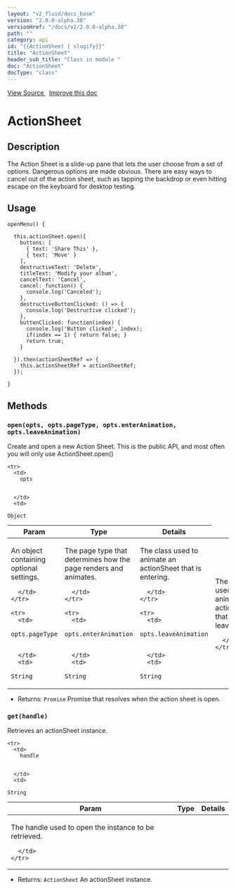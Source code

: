 ```yaml
---
layout: "v2_fluid/docs_base"
version: "2.0.0-alpha.38"
versionHref: "/docs/v2/2.0.0-alpha.38"
path: ""
category: api
id: "{{ActionSheet | slugify}}"
title: "ActionSheet"
header_sub_title: "Class in module "
doc: "ActionSheet"
docType: "class"
---
```





<div class="improve-docs">
  <a href='http://github.com/driftyco/ionic2/tree/master/ionic/components/action-sheet/action-sheet.ts#L70'>
    View Source
  </a>
  &nbsp;
  <a href='http://github.com/driftyco/ionic2/edit/master/ionic/components/action-sheet/action-sheet.ts#L70'>
    Improve this doc
  </a>

  <!-- TODO(drewrygh, perrygovier): render this block in the correct location, markup identical to component docs -->

</div>




<h1 class="api-title">


ActionSheet






</h1>






<h2>Description</h2>

<p>The Action Sheet is a slide-up pane that lets the user choose from a set of options. Dangerous options are made obvious.
There are easy ways to cancel out of the action sheet, such as tapping the backdrop or even hitting escape on the keyboard for desktop testing.</p>

<h2>Usage</h2>


<pre><code class="lang-ts">openMenu() {

  this.actionSheet.open({
    buttons: [
      { text: &#39;Share This&#39; },
      { text: &#39;Move&#39; }
    ],
    destructiveText: &#39;Delete&#39;,
    titleText: &#39;Modify your album&#39;,
    cancelText: &#39;Cancel&#39;,
    cancel: function() {
      console.log(&#39;Canceled&#39;);
    },
    destructiveButtonClicked: () =&gt; {
      console.log(&#39;Destructive clicked&#39;);
    },
    buttonClicked: function(index) {
      console.log(&#39;Button clicked&#39;, index);
      if(index == 1) { return false; }
      return true;
    }

  }).then(actionSheetRef =&gt; {
    this.actionSheetRef = actionSheetRef;
  });

}
</code></pre>







<h2>Methods</h2>

<div id="open"></div>

<h3>
<code>open(opts, opts.pageType, opts.enterAnimation, opts.leaveAnimation)</code>

</h3>

Create and open a new Action Sheet. This is the
public API, and most often you will only use ActionSheet.open()




<table class="table" style="margin:0;">
  <thead>
    <tr>
      <th>Param</th>
      <th>Type</th>
      <th>Details</th>
    </tr>
  </thead>
  <tbody>
    
    <tr>
      <td>
        opts
        
        
      </td>
      <td>
        
  <code>Object</code>
      </td>
      <td>
        <p>An object containing optional settings.</p>

        
      </td>
    </tr>
    
    <tr>
      <td>
        opts.pageType
        
        
      </td>
      <td>
        
  <code>String</code>
      </td>
      <td>
        <p>The page type that determines how the page renders and animates.</p>

        
      </td>
    </tr>
    
    <tr>
      <td>
        opts.enterAnimation
        
        
      </td>
      <td>
        
  <code>String</code>
      </td>
      <td>
        <p>The class used to animate an actionSheet that is entering.</p>

        
      </td>
    </tr>
    
    <tr>
      <td>
        opts.leaveAnimation
        
        
      </td>
      <td>
        
  <code>String</code>
      </td>
      <td>
        <p>The class used to animate an actionSheet that is leaving.</p>

        
      </td>
    </tr>
    
  </tbody>
</table>






* Returns: 
  <code>Promise</code> Promise that resolves when the action sheet is open.




<div id="get"></div>

<h3>
<code>get(handle)</code>

</h3>

Retrieves an actionSheet instance.




<table class="table" style="margin:0;">
  <thead>
    <tr>
      <th>Param</th>
      <th>Type</th>
      <th>Details</th>
    </tr>
  </thead>
  <tbody>
    
    <tr>
      <td>
        handle
        
        
      </td>
      <td>
        
  <code>String</code>
      </td>
      <td>
        <p>The handle used to open the instance to be retrieved.</p>

        
      </td>
    </tr>
    
  </tbody>
</table>






* Returns: 
  <code>ActionSheet</code> An actionSheet instance.


<!-- end content block -->


<!-- end body block -->


